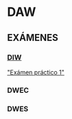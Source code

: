 # DAW
## EXÁMENES

### [DIW](https://github.com/Britza/DAW/tree/main/DIW)
["Exámen práctico 1"](https://github.com/Britza/DAW/blob/main/DIW/Examen%20practico%201%20DIW.pdf)
### DWEC
### DWES
